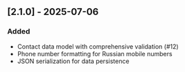 ## [2.1.0] - 2025-07-06

### Added

- Contact data model with comprehensive validation (#12)
- Phone number formatting for Russian mobile numbers
- JSON serialization for data persistence
